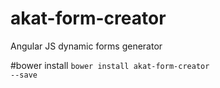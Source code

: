 # akat-form-creator
Angular JS dynamic forms generator

#bower install
<code>bower install akat-form-creator --save</code>
